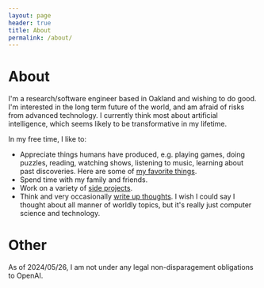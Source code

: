 ```yaml
---
layout: page
header: true
title: About
permalink: /about/
---
```


# About

I'm a research/software engineer based in Oakland and wishing to do good.
I'm interested in the long term future of the world, and am afraid of risks from advanced technology.
I currently think most about artificial intelligence, which seems likely to be transformative in my lifetime.

In my free time, I like to:
- Appreciate things humans have produced, e.g. playing games, doing puzzles, reading, watching shows, listening to music, learning about past discoveries.
  Here are some of [my favorite things](/favorites).
- Spend time with my family and friends.
- Work on a variety of [side projects](/projects).
- Think and very occasionally [write up thoughts](/blog). I wish I could say I thought about all manner of worldly topics, but it's really just computer science and technology.

# Other

As of 2024/05/26, I am not under any legal non-disparagement obligations to OpenAI.
